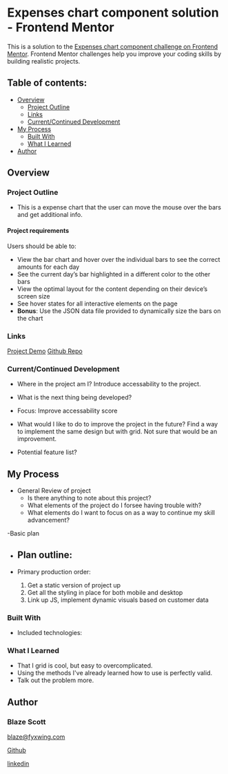 # Expenses chart component solution - Frontend Mentor 

This is a solution to the [Expenses chart component challenge on Frontend Mentor](https://www.frontendmentor.io/challenges/expenses-chart-component-e7yJBUdjwt). Frontend Mentor challenges help you improve your coding skills by building realistic projects. 

## Table of contents:

- [Overview](#overview) 
  - [Project Outline](#project-outline)
  - [Links](#links)
  - [Current/Continued Development](#current/continued-development)
- [My Process](#my-process)
  - [Built With](#built-with)
  - [What I Learned](#what-i-learned)
- [Author](#author)


## Overview


### Project Outline

- This is a expense chart that the user can move the mouse over the bars and get additional info.

#### Project requirements

Users should be able to:

- View the bar chart and hover over the individual bars to see the correct amounts for each day
- See the current day’s bar highlighted in a different color to the other bars
- View the optimal layout for the content depending on their device’s screen size
- See hover states for all interactive elements on the page
- **Bonus**: Use the JSON data file provided to dynamically size the bars on the chart

### Links

[Project Demo](Demo.Url)
[Github Repo](github.repo)

### Current/Continued Development

- Where in the project am I? 
  Introduce accessability to the project.

- What is the next thing being developed?

- Focus:
  Improve accessability score

- What would I like to do to improve the project in the future?
  Find a way to implement the same design but with grid.
    Not sure that would be an improvement.
- Potential feature list?


## My Process

- General Review of project
  - Is there anything to note about this project?
  - What elements of the project do I forsee having trouble with?
  - What elements do I want to focus on as a way to continue my skill advancement?
  

-Basic plan
  - Plan outline:
    - 

  - Primary production order:
    1. Get a static version of project up
    2. Get all the styling in place for both mobile and desktop
    3. Link up JS, implement dynamic visuals based on customer data

### Built With

- Included technologies:


### What I Learned

- That I grid is cool, but easy to overcomplicated.
- Using the methods I've already learned how to use is perfectly valid.
- Talk out the problem more.


## Author

### Blaze Scott

<blaze@fyxwing.com>

[Github](https://github.com/ablueblaze)

[linkedin](https://www.linkedin.com/in/blaze-scott-3672b891/)